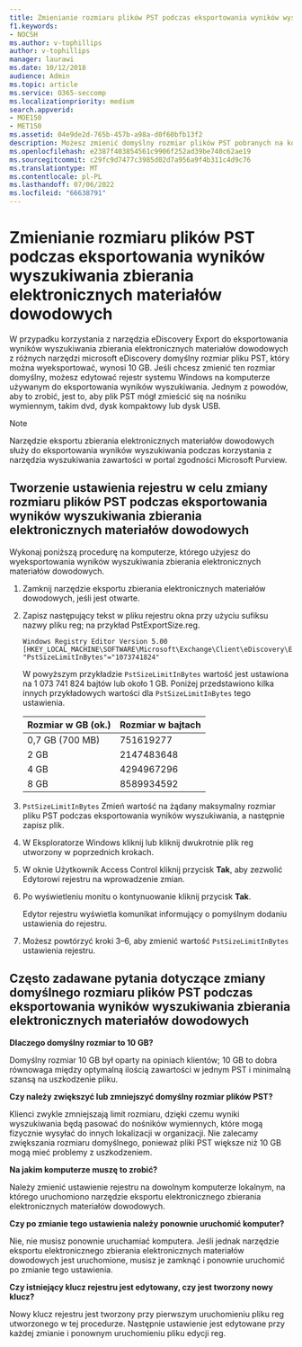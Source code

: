 ```yaml
---
title: Zmienianie rozmiaru plików PST podczas eksportowania wyników wyszukiwania zbierania elektronicznych materiałów dowodowych
f1.keywords:
- NOCSH
ms.author: v-tophillips
author: v-tophillips
manager: laurawi
ms.date: 10/12/2018
audience: Admin
ms.topic: article
ms.service: O365-seccomp
ms.localizationpriority: medium
search.appverid:
- MOE150
- MET150
ms.assetid: 04e9de2d-765b-457b-a98a-d0f60bfb13f2
description: Możesz zmienić domyślny rozmiar plików PST pobranych na komputer podczas eksportowania wyników wyszukiwania zbierania elektronicznych materiałów dowodowych.
ms.openlocfilehash: e2387f403854561c9906f252ad39be740c62ae19
ms.sourcegitcommit: c29fc9d7477c3985d02d7a956a9f4b311c4d9c76
ms.translationtype: MT
ms.contentlocale: pl-PL
ms.lasthandoff: 07/06/2022
ms.locfileid: "66638791"
---
```

# <a name="change-the-size-of-pst-files-when-exporting-ediscovery-search-results"></a>Zmienianie rozmiaru plików PST podczas eksportowania wyników wyszukiwania zbierania elektronicznych materiałów dowodowych

W przypadku korzystania z narzędzia eDiscovery Export do eksportowania wyników wyszukiwania zbierania elektronicznych materiałów dowodowych z różnych narzędzi microsoft eDiscovery domyślny rozmiar pliku PST, który można wyeksportować, wynosi 10 GB. Jeśli chcesz zmienić ten rozmiar domyślny, możesz edytować rejestr systemu Windows na komputerze używanym do eksportowania wyników wyszukiwania. Jednym z powodów, aby to zrobić, jest to, aby plik PST mógł zmieścić się na nośniku wymiennym, takim dvd, dysk kompaktowy lub dysk USB. 
  
> [!NOTE]
> Narzędzie eksportu zbierania elektronicznych materiałów dowodowych służy do eksportowania wyników wyszukiwania podczas korzystania z narzędzia wyszukiwania zawartości w portal zgodności Microsoft Purview.
  
## <a name="create-a-registry-setting-to-change-the-size-of-pst-files-when-you-export-ediscovery-search-results"></a>Tworzenie ustawienia rejestru w celu zmiany rozmiaru plików PST podczas eksportowania wyników wyszukiwania zbierania elektronicznych materiałów dowodowych

Wykonaj poniższą procedurę na komputerze, którego użyjesz do wyeksportowania wyników wyszukiwania zbierania elektronicznych materiałów dowodowych.
  
1. Zamknij narzędzie eksportu zbierania elektronicznych materiałów dowodowych, jeśli jest otwarte. 
    
2. Zapisz następujący tekst w pliku rejestru okna przy użyciu sufiksu nazwy pliku reg; na przykład PstExportSize.reg. 
    
    ```text
    Windows Registry Editor Version 5.00
    [HKEY_LOCAL_MACHINE\SOFTWARE\Microsoft\Exchange\Client\eDiscovery\ExportTool]
    "PstSizeLimitInBytes"="1073741824"
    ```

    W powyższym przykładzie  `PstSizeLimitInBytes` wartość jest ustawiona na 1 073 741 824 bajtów lub około 1 GB. Poniżej przedstawiono kilka innych przykładowych wartości dla  `PstSizeLimitInBytes` tego ustawienia. 
    
    |**Rozmiar w GB (ok.)**|**Rozmiar w bajtach**|
    |:-----|:-----|
    |0,7 GB (700 MB)  <br/> |751619277  <br/> |
    |2 GB  <br/> |2147483648  <br/> |
    |4 GB  <br/> |4294967296  <br/> |
    |8 GB  <br/> |8589934592  <br/> |
   
3. `PstSizeLimitInBytes` Zmień wartość na żądany maksymalny rozmiar pliku PST podczas eksportowania wyników wyszukiwania, a następnie zapisz plik. 
    
4. W Eksploratorze Windows kliknij lub kliknij dwukrotnie plik reg utworzony w poprzednich krokach.
    
5. W oknie Użytkownik Access Control kliknij przycisk **Tak**, aby zezwolić Edytorowi rejestru na wprowadzenie zmian. 
    
6. Po wyświetleniu monitu o kontynuowanie kliknij przycisk **Tak**.
    
    Edytor rejestru wyświetla komunikat informujący o pomyślnym dodaniu ustawienia do rejestru.
    
7. Możesz powtórzyć kroki 3–6, aby zmienić wartość  `PstSizeLimitInBytes` ustawienia rejestru. 
  
## <a name="frequently-asked-questions-about-changing-the-default-size-of-pst-files-when-you-export-ediscovery-search-results"></a>Często zadawane pytania dotyczące zmiany domyślnego rozmiaru plików PST podczas eksportowania wyników wyszukiwania zbierania elektronicznych materiałów dowodowych

 **Dlaczego domyślny rozmiar to 10 GB?**
  
Domyślny rozmiar 10 GB był oparty na opiniach klientów; 10 GB to dobra równowaga między optymalną ilością zawartości w jednym PST i minimalną szansą na uszkodzenie pliku.
  
 **Czy należy zwiększyć lub zmniejszyć domyślny rozmiar plików PST?**
  
Klienci zwykle zmniejszają limit rozmiaru, dzięki czemu wyniki wyszukiwania będą pasować do nośników wymiennych, które mogą fizycznie wysyłać do innych lokalizacji w organizacji. Nie zalecamy zwiększania rozmiaru domyślnego, ponieważ pliki PST większe niż 10 GB mogą mieć problemy z uszkodzeniem.
  
 **Na jakim komputerze muszę to zrobić?**
  
Należy zmienić ustawienie rejestru na dowolnym komputerze lokalnym, na którego uruchomiono narzędzie eksportu elektronicznego zbierania elektronicznych materiałów dowodowych.
  
 **Czy po zmianie tego ustawienia należy ponownie uruchomić komputer?**
  
Nie, nie musisz ponownie uruchamiać komputera. Jeśli jednak narzędzie eksportu elektronicznego zbierania elektronicznych materiałów dowodowych jest uruchomione, musisz je zamknąć i ponownie uruchomić po zmianie tego ustawienia.
  
 **Czy istniejący klucz rejestru jest edytowany, czy jest tworzony nowy klucz?**
  
Nowy klucz rejestru jest tworzony przy pierwszym uruchomieniu pliku reg utworzonego w tej procedurze. Następnie ustawienie jest edytowane przy każdej zmianie i ponownym uruchomieniu pliku edycji reg.
